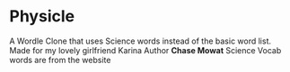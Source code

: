 # Physicle
A Wordle Clone that uses Science words instead of the basic word list. Made for my lovely girlfriend Karina
Author **Chase Mowat**
Science Vocab words are from the website

